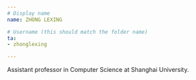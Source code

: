```yaml
---
# Display name
name: ZHONG LEXING

# Username (this should match the folder name)
ta:
- zhonglexing

---
```


Assistant professor in Computer Science at Shanghai University.
